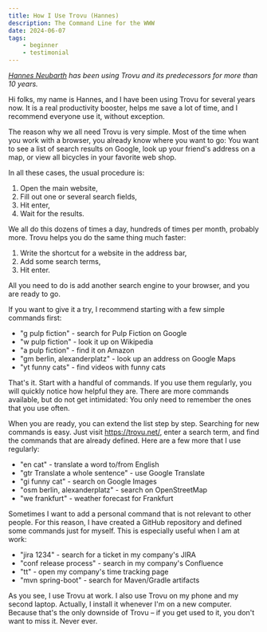 ```yaml
---
title: How I Use Trovu (Hannes)
description: The Command Line for the WWW
date: 2024-06-07
tags:
    - beginner
    - testimonial
---
```


_[Hannes Neubarth](https://www.linkedin.com/in/johannesneubarth) has been using Trovu and its predecessors for more than 10 years._

Hi folks, my name is Hannes, and I have been using Trovu for several years now. It is a real productivity booster, helps me save a lot of time, and I recommend everyone use it, without exception.

The reason why we all need Trovu is very simple. Most of the time when you work with a browser, you already know where you want to go: You want to see a list of search results on Google, look up your friend's address on a map, or view all bicycles in your favorite web shop.

In all these cases, the usual procedure is:

1. Open the main website,
2. Fill out one or several search fields,
3. Hit enter,
4. Wait for the results.

We all do this dozens of times a day, hundreds of times per month, probably more. Trovu helps you do the same thing much faster:

1. Write the shortcut for a website in the address bar,
2. Add some search terms,
3. Hit enter.

All you need to do is add another search engine to your browser, and you are ready to go.

If you want to give it a try, I recommend starting with a few simple commands first:

-   "g pulp fiction" - search for Pulp Fiction on Google
-   "w pulp fiction" - look it up on Wikipedia
-   "a pulp fiction" - find it on Amazon
-   "gm berlin, alexanderplatz" - look up an address on Google Maps
-   "yt funny cats" - find videos with funny cats

That's it. Start with a handful of commands. If you use them regularly, you will quickly notice how helpful they are. There are more commands available, but do not get intimidated: You only need to remember the ones that you use often.

When you are ready, you can extend the list step by step. Searching for new commands is easy. Just visit https://trovu.net/, enter a search term, and find the commands that are already defined. Here are a few more that I use regularly:

-   "en cat" - translate a word to/from English
-   "gtr Translate a whole sentence" - use Google Translate
-   "gi funny cat" - search on Google Images
-   "osm berlin, alexanderplatz" - search on OpenStreetMap
-   "we frankfurt" - weather forecast for Frankfurt

Sometimes I want to add a personal command that is not relevant to other people. For this reason, I have created a GitHub repository and defined some commands just for myself. This is especially useful when I am at work:

-   "jira 1234" - search for a ticket in my company's JIRA
-   "conf release process" - search in my company's Confluence
-   "tt" - open my company's time tracking page
-   "mvn spring-boot" - search for Maven/Gradle artifacts

As you see, I use Trovu at work. I also use Trovu on my phone and my second laptop. Actually, I install it whenever I'm on a new computer. Because that's the only downside of Trovu – if you get used to it, you don't want to miss it. Never ever.

